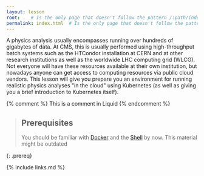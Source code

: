 ```yaml
---
layout: lesson
root: .  # Is the only page that doesn't follow the pattern /:path/index.html
permalink: index.html  # Is the only page that doesn't follow the pattern /:path/index.html
---
```

A physics analysis usually encompasses running over hundreds of gigabytes of
data. At CMS, this is usually performed using high-throughput batch systems
such as the HTCondor installation at CERN and at other research institutions
as well as the worldwide LHC computing grid (WLCG). Not everyone will have
these resources available at their own institution, but nowadays anyone can
get access to computing resources via public cloud vendors.
This lesson will give you prepare you an environment for running realistic physics analyses
"in the cloud" using Kubernetes (as well as giving you a brief introduction
to Kubernetes itself).

<!-- this is an html comment -->

{% comment %} This is a comment in Liquid {% endcomment %}

> ## Prerequisites
>
> You should be familiar with 
> [Docker](https://cms-opendata-workshop.github.io/workshop2021-lesson-docker/)
> and the 
> [Shell](https://swcarpentry.github.io/shell-novice/)
> by now. This material might be outdated
> 
{: .prereq}

{% include links.md %}
